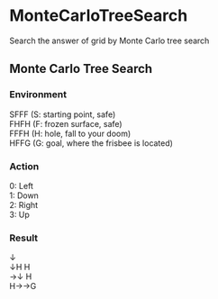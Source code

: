 # MonteCarloTreeSearch
Search the answer of grid by Monte Carlo tree search

## Monte Carlo Tree Search
### Environment
SFFF       (S: starting point, safe)   
FHFH       (F: frozen surface, safe)   
FFFH       (H: hole, fall to your doom)   
HFFG       (G: goal, where the frisbee is located)   

### Action
0: Left  
1: Down  
2: Right  
3: Up  

### Result
↓  
↓H H  
→↓ H  
H→→G  